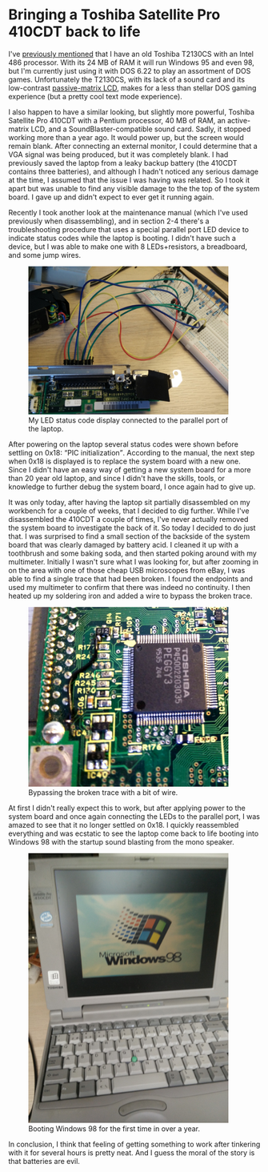 # Bringing a Toshiba Satellite Pro 410CDT back to life
I've [previously mentioned](csol-dos.md) that I have an old Toshiba T2130CS with an Intel 486 processor. With its 24 MB of RAM it will run Windows 95 and even 98, but I'm currently just using it with DOS 6.22 to play an assortment of DOS games. Unfortunately the T2130CS, with its lack of a sound card and its low-contrast [passive-matrix LCD](https://en.wikipedia.org/wiki/Liquid-crystal_display#Passive_and_active-matrix), makes for a less than stellar DOS gaming experience  (but a pretty cool text mode experience).

I also happen to have a similar looking, but slightly more powerful, Toshiba Satellite Pro 410CDT with a Pentium processor, 40 MB of RAM, an active-matrix LCD, and a SoundBlaster-compatible sound card. Sadly, it stopped working more than a year ago. It would power up, but the screen would remain blank. After connecting an external monitor, I could determine that a VGA signal was being produced, but it was completely blank. I had previously saved the laptop from a leaky backup battery (the 410CDT contains three batteries), and although I hadn't noticed any serious damage at the time, I assumed that the issue I was having was related. So I took it apart but was unable to find any visible damage to the the top of the system board. I gave up and didn't expect to ever get it running again.

Recently I took another look at the maintenance manual (which I've used previously when disassembling), and in section 2-4 there's a troubleshooting procedure that uses a special parallel port LED device to indicate status codes while the laptop is booting. I didn't have such a device, but I was able to make one with 8 LEDs+resistors, a breadboard, and some jump wires.

<figure>
<img src="../images/410cdt/debug.jpg" width="400" alt="Debugging contraption" />
<figcaption>My LED status code display connected to the parallel port of the laptop.</figcaption>
</figure>

After powering on the laptop several status codes were shown before settling on 0x18: <q>PIC initialization</q>. According to the manual, the next step when 0x18 is displayed is to replace the system board with a new one. Since I didn't have an easy way of getting a new system board for a more than 20 year old laptop, and since I didn't have the skills, tools, or knowledge to further debug the system board, I once again had to give up.

It was only today, after having the laptop sit partially disassembled on my workbench for a couple of weeks, that I decided to dig further. While I've disassembled the 410CDT a couple of times, I've never actually removed the system board to investigate the back of it. So today I decided to do just that. I was surprised to find a small section of the backside of the system board that was clearly damaged by battery acid. I cleaned it up with a toothbrush and some baking soda, and then started poking around with my multimeter. Initially I wasn't sure what I was looking for, but after zooming in on the area with one of those cheap USB microscopes from eBay, I was able to find a single trace that had been broken. I found the endpoints and used my multimeter to confirm that there was indeed no continuity. I then heated up my soldering iron and added a wire to bypass the broken trace.

<figure>
<img src="../images/410cdt/fix.jpg" width="400" alt="Bypassing broken trace" />
<figcaption>Bypassing the broken trace with a bit of wire.</figcaption>
</figure>

At first I didn't really expect this to work, but after applying power to the system board and once again connecting the LEDs to the parallel port, I was amazed to see that it no longer settled on 0x18. I quickly reassembled everything and was ecstatic to see the laptop come back to life booting into Windows 98 with the startup sound blasting from the mono speaker.

<figure>
<img src="../images/410cdt/success.jpg" width="400" alt="Booting Windows 98 once again" />
<figcaption>Booting Windows 98 for the first time in over a year.</figcaption>
</figure>

In conclusion, I think that feeling of getting something to work after tinkering with it for several hours is pretty neat. And I guess the moral of the story is that batteries are evil.

<!--{
  "published": "2019-09-14 17:50",
	"tags": ["laptops", "computers", "dos"]
}-->
